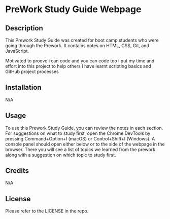 # PreWork Study Guide Webpage

## Description

This Prework Study Guide was created for boot camp students who were going through the Prework. It contains notes on HTML, CSS, Git, and JavaScript.

Motivated to proove i can code and you can code too i put my time and effort
into this project to help others
I have learnt scripting basics and GitHub project processes

## Installation

N/A

## Usage

To use this Prework Study Guide, you can review the notes in each section. For suggestions on what to study first, open the Chrome DevTools by pressing Command+Option+I (macOS) or Control+Shift+I (Windows). A console panel should open either below or to the side of the webpage in the browser. There you will see a list of topics we learned from the prework along with a suggestion on which topic to study first.

## Credits

N/A

## License

Please refer to the LICENSE in the repo.